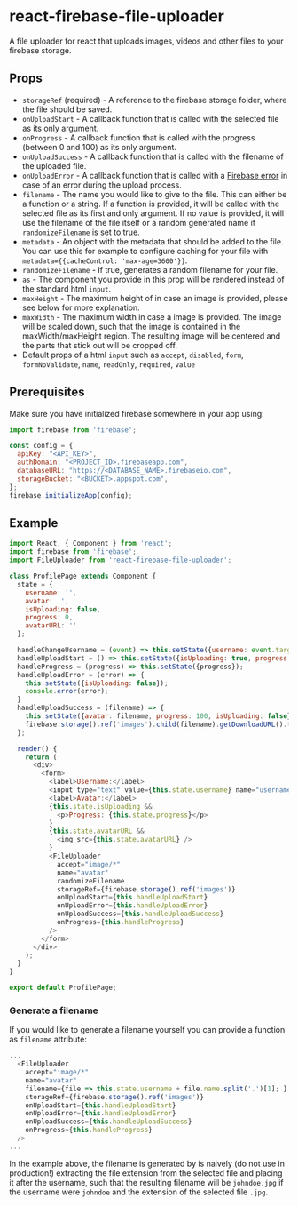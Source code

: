 # react-firebase-file-uploader
A file uploader for react that uploads images, videos and other files to your firebase storage.

## Props

  * `storageRef` (required) - A reference to the firebase storage folder, where the file should be saved.
  * `onUploadStart` - A callback function that is called with the selected file as its only argument.
  * `onProgress` - A callback function that is called with the progress (between 0 and 100) as its only argument.
  * `onUploadSuccess` - A callback function that is called with the filename of the uploaded file.
  * `onUploadError` - A callback function that is called with a [Firebase error](https://firebase.google.com/docs/storage/web/handle-errors) in case of an error during the upload process.
  * `filename` - The name you would like to give to the file. This can either be a function or a string. If a function is provided, it will be called with the selected file as its first and only argument. If no value is provided, it will use the filename of the file itself or a random generated name if `randomizeFilename` is set to true.
  * `metadata` - An object with the metadata that should be added to the file. You can use this for example to configure caching for your file with `metadata={{cacheControl: 'max-age=3600'}}`.
  * `randomizeFilename` - If true, generates a random filename for your file.
  * `as` - The component you provide in this prop will be rendered instead of the standard html `input`.
  * `maxHeight` - The maximum height of in case an image is provided, please see below for more explanation.
  * `maxWidth` - The maximum width in case a image is provided.
    The image will be scaled down, such that the image is contained in the maxWidth/maxHeight region.
    The resulting image will be centered and the parts that stick out will be cropped off.
  * Default props of a html `input` such as `accept`, `disabled`, `form`, `formNoValidate`, `name`, `readOnly`, `required`, `value`

## Prerequisites
Make sure you have initialized firebase somewhere in your app using:

``` javascript
import firebase from 'firebase';

const config = {
  apiKey: "<API_KEY>",
  authDomain: "<PROJECT_ID>.firebaseapp.com",
  databaseURL: "https://<DATABASE_NAME>.firebaseio.com",
  storageBucket: "<BUCKET>.appspot.com",
};
firebase.initializeApp(config);
```

## Example

``` javascript
import React, { Component } from 'react';
import firebase from 'firebase';
import FileUploader from 'react-firebase-file-uploader';

class ProfilePage extends Component {
  state = {
    username: '',
    avatar: '',
    isUploading: false,
    progress: 0,
    avatarURL: ''
  };

  handleChangeUsername = (event) => this.setState({username: event.target.value});
  handleUploadStart = () => this.setState({isUploading: true, progress: 0});
  handleProgress = (progress) => this.setState({progress});
  handleUploadError = (error) => {
    this.setState({isUploading: false});
    console.error(error);
  }
  handleUploadSuccess = (filename) => {
    this.setState({avatar: filename, progress: 100, isUploading: false});
    firebase.storage().ref('images').child(filename).getDownloadURL().then(url => this.setState({avatarURL: url}));
  };

  render() {
    return (
      <div>
        <form>
          <label>Username:</label>
          <input type="text" value={this.state.username} name="username" onChange={this.handleChangeUsername} />
          <label>Avatar:</label>
          {this.state.isUploading &&
            <p>Progress: {this.state.progress}</p>
          }
          {this.state.avatarURL &&
            <img src={this.state.avatarURL} />
          }
          <FileUploader
            accept="image/*"
            name="avatar"
            randomizeFilename
            storageRef={firebase.storage().ref('images')}
            onUploadStart={this.handleUploadStart}
            onUploadError={this.handleUploadError}
            onUploadSuccess={this.handleUploadSuccess}
            onProgress={this.handleProgress}
          />
        </form>
      </div>
    );
  }
}

export default ProfilePage;
```

### Generate a filename
If you would like to generate a filename yourself you can provide a function as `filename` attribute:

``` javascript
...
  <FileUploader
    accept="image/*"
    name="avatar"
    filename={file => this.state.username + file.name.split('.')[1]; }
    storageRef={firebase.storage().ref('images')}
    onUploadStart={this.handleUploadStart}
    onUploadError={this.handleUploadError}
    onUploadSuccess={this.handleUploadSuccess}
    onProgress={this.handleProgress}
  />
...
```

In the example above, the filename is generated by is naively (do not use in production!) extracting the file extension from the selected file and placing it after the username, such that the resulting filename will be `johndoe.jpg` if the username were `johndoe` and the extension of the selected file `.jpg`.
